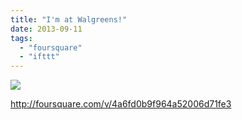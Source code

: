 ```yaml
---
title: "I'm at Walgreens!"
date: 2013-09-11
tags: 
  - "foursquare"
  - "ifttt"
---
```


![](images/staticmap?center=37.75398827705867,-122.41876195637487&zoom=16&size=710x440&maptype=roadmap&sensor=false&markers=color:red%7C37.75398827705867,-122.41876195637487)  
  
http://foursquare.com/v/4a6fd0b9f964a52006d71fe3

